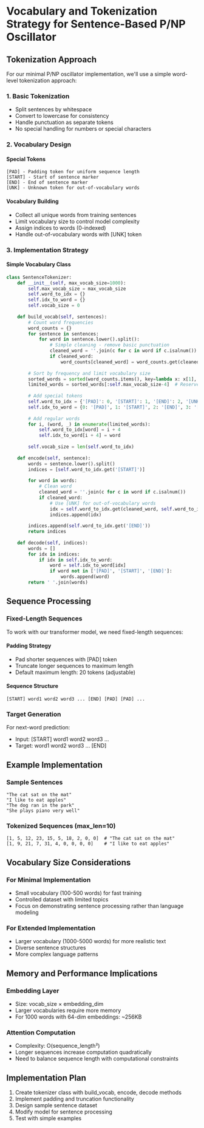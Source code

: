 # Vocabulary and Tokenization Strategy for Sentence-Based P/NP Oscillator

## Tokenization Approach

For our minimal P/NP oscillator implementation, we'll use a simple word-level tokenization approach:

### 1. Basic Tokenization
- Split sentences by whitespace
- Convert to lowercase for consistency
- Handle punctuation as separate tokens
- No special handling for numbers or special characters

### 2. Vocabulary Design

#### Special Tokens
```
[PAD] - Padding token for uniform sequence length
[START] - Start of sentence marker
[END] - End of sentence marker
[UNK] - Unknown token for out-of-vocabulary words
```

#### Vocabulary Building
- Collect all unique words from training sentences
- Limit vocabulary size to control model complexity
- Assign indices to words (0-indexed)
- Handle out-of-vocabulary words with [UNK] token

### 3. Implementation Strategy

#### Simple Vocabulary Class
```python
class SentenceTokenizer:
    def __init__(self, max_vocab_size=1000):
        self.max_vocab_size = max_vocab_size
        self.word_to_idx = {}
        self.idx_to_word = {}
        self.vocab_size = 0
        
    def build_vocab(self, sentences):
        # Count word frequencies
        word_counts = {}
        for sentence in sentences:
            for word in sentence.lower().split():
                # Simple cleaning - remove basic punctuation
                cleaned_word = ''.join(c for c in word if c.isalnum())
                if cleaned_word:
                    word_counts[cleaned_word] = word_counts.get(cleaned_word, 0) + 1
        
        # Sort by frequency and limit vocabulary size
        sorted_words = sorted(word_counts.items(), key=lambda x: x[1], reverse=True)
        limited_words = sorted_words[:self.max_vocab_size-4]  # Reserve space for special tokens
        
        # Add special tokens
        self.word_to_idx = {'[PAD]': 0, '[START]': 1, '[END]': 2, '[UNK]': 3}
        self.idx_to_word = {0: '[PAD]', 1: '[START]', 2: '[END]', 3: '[UNK]'}
        
        # Add regular words
        for i, (word, _) in enumerate(limited_words):
            self.word_to_idx[word] = i + 4
            self.idx_to_word[i + 4] = word
            
        self.vocab_size = len(self.word_to_idx)
        
    def encode(self, sentence):
        words = sentence.lower().split()
        indices = [self.word_to_idx.get('[START]')]
        
        for word in words:
            # Clean word
            cleaned_word = ''.join(c for c in word if c.isalnum())
            if cleaned_word:
                # Use [UNK] for out-of-vocabulary words
                idx = self.word_to_idx.get(cleaned_word, self.word_to_idx['[UNK]'])
                indices.append(idx)
                
        indices.append(self.word_to_idx.get('[END]'))
        return indices
        
    def decode(self, indices):
        words = []
        for idx in indices:
            if idx in self.idx_to_word:
                word = self.idx_to_word[idx]
                if word not in ['[PAD]', '[START]', '[END]']:
                    words.append(word)
        return ' '.join(words)
```

## Sequence Processing

### Fixed-Length Sequences
To work with our transformer model, we need fixed-length sequences:

#### Padding Strategy
- Pad shorter sequences with [PAD] token
- Truncate longer sequences to maximum length
- Default maximum length: 20 tokens (adjustable)

#### Sequence Structure
```
[START] word1 word2 word3 ... [END] [PAD] [PAD] ...
```

### Target Generation
For next-word prediction:
- Input: [START] word1 word2 word3 ...
- Target: word1 word2 word3 ... [END]

## Example Implementation

### Sample Sentences
```
"The cat sat on the mat"
"I like to eat apples"
"The dog ran in the park"
"She plays piano very well"
```

### Tokenized Sequences (max_len=10)
```
[1, 5, 12, 23, 15, 5, 18, 2, 0, 0]  # "The cat sat on the mat"
[1, 9, 21, 7, 31, 4, 0, 0, 0, 0]    # "I like to eat apples"
```

## Vocabulary Size Considerations

### For Minimal Implementation
- Small vocabulary (100-500 words) for fast training
- Controlled dataset with limited topics
- Focus on demonstrating sentence processing rather than language modeling

### For Extended Implementation
- Larger vocabulary (1000-5000 words) for more realistic text
- Diverse sentence structures
- More complex language patterns

## Memory and Performance Implications

### Embedding Layer
- Size: vocab_size × embedding_dim
- Larger vocabularies require more memory
- For 1000 words with 64-dim embeddings: ~256KB

### Attention Computation
- Complexity: O(sequence_length²)
- Longer sequences increase computation quadratically
- Need to balance sequence length with computational constraints

## Implementation Plan

1. Create tokenizer class with build_vocab, encode, decode methods
2. Implement padding and truncation functionality
3. Design sample sentence dataset
4. Modify model for sentence processing
5. Test with simple examples